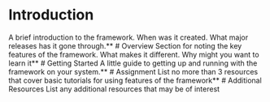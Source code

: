 # Introduction
A brief introduction to the framework. When was it created. What major releases has it gone through.** # Overview
Section for noting the key features of the framework. What makes it different. Why might you want to learn it** # Getting Started
A little guide to getting up and running with the framework on your system.** # Assignment
List no more than 3 resources that cover basic tutorials for using features of the framework** # Additional Resources
List any additional resources that may be of interest
